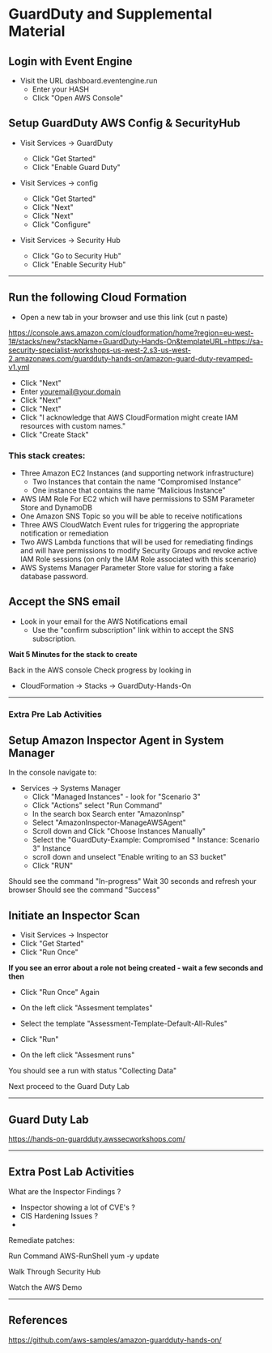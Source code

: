 # GuardDuty and Supplemental Material

## Login with Event Engine

* Visit the URL dashboard.eventengine.run 
  * Enter your HASH
  * Click "Open AWS Console"


## Setup GuardDuty AWS Config & SecurityHub
   
* Visit Services -> GuardDuty 
  * Click "Get Started" 
  * Click "Enable Guard Duty"

* Visit Services -> config
  * Click "Get Started"
  * Click "Next"
  * Click "Next"
  * Click "Configure"

* Visit Services -> Security Hub
  * Click "Go to Security Hub"
  * Click "Enable Security Hub"

--- 

## Run the following Cloud Formation

* Open a new tab in your browser and use this link (cut n paste)

https://console.aws.amazon.com/cloudformation/home?region=eu-west-1#/stacks/new?stackName=GuardDuty-Hands-On&templateURL=https://sa-security-specialist-workshops-us-west-2.s3-us-west-2.amazonaws.com/guardduty-hands-on/amazon-guard-duty-revamped-v1.yml

* Click "Next"
* Enter youremail@your.domain
* Click "Next"
* Click "Next"
* Click "I acknowledge that AWS CloudFormation might create IAM resources with custom names."
* Click "Create Stack"

### This stack creates:

* Three Amazon EC2 Instances (and supporting network infrastructure)
  * Two Instances that contain the name “Compromised Instance”
  * One instance that contains the name “Malicious Instance”
* AWS IAM Role For EC2 which will have permissions to SSM Parameter Store and DynamoDB
* One Amazon SNS Topic so you will be able to receive notifications
* Three AWS CloudWatch Event rules for triggering the appropriate notification or remediation
* Two AWS Lambda functions that will be used for remediating findings and will have permissions to modify Security Groups and revoke active IAM Role sessions (on only the IAM Role associated with this scenario)
* AWS Systems Manager Parameter Store value for storing a fake database password.
  

## Accept the SNS email

* Look in your email for the AWS Notifications email 
  * Use the "confirm subscription" link within to accept the SNS subscription.

**Wait 5 Minutes for the stack to create**

Back in the AWS console Check progress by looking in 

* CloudFormation -> Stacks ->  GuardDuty-Hands-On

---

### Extra Pre Lab Activities 
## Setup Amazon Inspector Agent in System Manager

In the console navigate to:

* Services -> Systems Manager
  * Click "Managed Instances" - look for "Scenario 3"
  * Click "Actions" select "Run Command"
  * In the search box Search enter "AmazonInsp"
  * Select "AmazonInspector-ManageAWSAgent"
  * Scroll down and Click "Choose Instances Manually"
  * Select the "GuardDuty-Example: Compromised * Instance: Scenario 3" Instance
  * scroll down and unselect "Enable writing to an S3 bucket"
  * Click "RUN"

Should see the command "In-progress" 
Wait 30 seconds and refresh your browser
Should see the command "Success" 

## Initiate an Inspector Scan

* Visit Services -> Inspector
* Click "Get Started"
* Click "Run Once"

**If you see an error about a role not being created - wait a few seconds and then** 

* Click "Run Once" Again

* On the left click "Assesment templates" 
* Select the template "Assessment-Template-Default-All-Rules"
* Click "Run"


* On the left click "Assesment runs" 
  
You should see a run with status "Collecting Data" 

Next proceed to the Guard Duty Lab

---

## Guard Duty Lab

https://hands-on-guardduty.awssecworkshops.com/

---

## Extra Post Lab Activities

What are the Inspector Findings ?
- Inspector showing a lot of CVE's ?
- CIS Hardening Issues ?
- 

Remediate patches:

Run Command
AWS-RunShell
yum -y update

Walk Through Security Hub


Watch the AWS Demo

---

## References

https://github.com/aws-samples/amazon-guardduty-hands-on/


